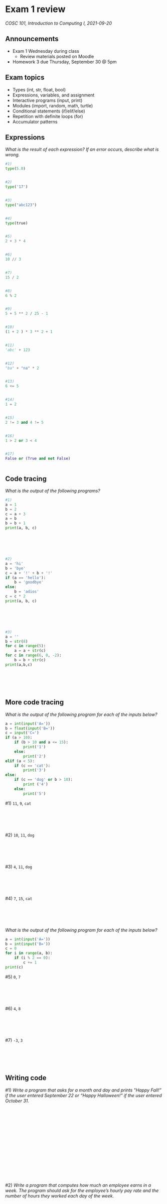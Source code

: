 # Exam 1 review
_COSC 101, Introduction to Computing I, 2021-09-20_

## Announcements
* Exam 1 Wednesday during class
    * Review materials posted on Moodle
* Homework 3 due Thursday, September 30 @ 5pm

## Exam topics
* Types (int, str, float, bool)
* Expressions, variables, and assignment
* Interactive programs (input, print)
* Modules (import, random, math, turtle)
* Conditional statements (if/elif/else)
* Repetition with definite loops (for)
* Accumulator patterns

## Expressions
_What is the result of each expression? If an error occurs, describe what is wrong._


```python
#1)
type(5.0)
```

```

```


```python
#2)
type('17')
```

```

```


```python
#3)
type("abc123")
```

```

```


```python
#4)
type(true)
```

```

```


```python
#5)
2 + 3 * 4
```

```

```


```python
#6)
10 // 3
```

```

```


```python
#7)
15 / 2
```

```

```


```python
#8)
6 % 2
```

```

```


```python
#9)
5 + 5 ** 2 / 25 - 1
```

```

```


```python
#10)
(1 + 2 ) * 3 ** 2 + 1
```

```

```


```python
#11)
'abc' + 123
```

```

```


```python
#12)
"ba" + "na" * 2
```

```

```


```python
#13)
6 <= 5
```

```

```


```python
#14)
1 = 2
```

```

```


```python
#15)
2 != 3 and 4 != 5
```

```

```


```python
#16)
1 > 2 or 3 < 4
```

```

```


```python
#17)
False or (True and not False)
```

```

```
<div style="page-break-after:always;"></div>

## Code tracing
_What is the output of the following programs?_


```python
#1)
a = 1
b = 2
c = a + 3
a = b
b = b + 1
print(a, b, c)
```

```





```


```python
#2)
a = 'hi'
b = 'bye'
c = a + '!' + b + '!'
if (a == 'hello'):
    b = 'goodbye'
else:
    b = 'adios'
c = c * 2
print(a, b, c)
```

```





```


```python
#3)
a = ''
b = str(8)
for c in range(5):
    a = a + str(c)
for c in range(6, 0, -2):
    b = b + str(c)
print(a,b,c)
```

```





```
<div style="page-break-after:always;"></div>

## More code tracing
_What is the output of the following program for each of the inputs below?_


```python
a = int(input('A='))
b = float(input('B='))
c = input('C=')
if (a > 10):
    if (b > 10 and a <= 15):
        print('1')
    else:
        print('2')
elif (a < 5):
    if (c == 'cat'):
        print('3')
else:
    if (c == 'dog' or b > 10):
        print ('4')
    else:
        print('5')
```

\#1) `11`, `9`, `cat`

```





```

\#2) `10`, `11`, `dog`

```





```

\#3) `4`, `11`, `dog`

```





```

\#4) `7`, `15`, `cat`

```





```
<div style="page-break-after:always;"></div>

_What is the output of the following program for each of the inputs below?_


```python
a = int(input('A='))
b = int(input('B='))
c = 0
for i in range(a, b):
    if (i % 2 == 0):
        c += 1
print(c)

```

\#5) `0`, `7`

```





```

\#6) `4`, `8`

```





```

\#7) `-3`, `3`

```





```

## Writing code

\#1) _Write a program that asks for a month and day and prints "Happy Fall!” if the user entered September 22 or “Happy Halloween!” if the user entered October 31._

```C


















```

\#2) _Write a program that computes how much an employee earns in a week. The program should ask for the employee’s hourly pay rate and the number of hours they worked each day of the week._

```C















```

\#3) _Write a program that asks for a pizza’s diameter (in centimeters) and number of slices and computes the area of each slice. (Hint: The area of a circle is 𝜋r².)_

```C
















```

\#4) _Write a program that draws the number 3 as it would appear on a digital clock._
